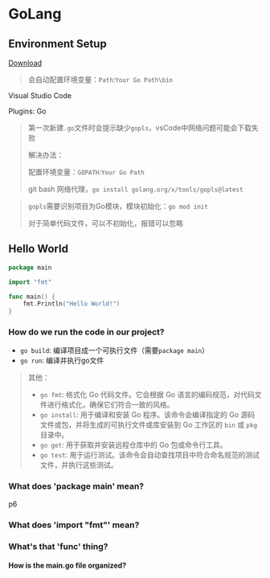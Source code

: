 # GoLang

## Environment Setup

[Download](https://go.dev/)

> 会自动配置环境变量：`Path`:`Your Go Path\bin`

Visual Studio Code

Plugins: Go

> 第一次新建`.go`文件时会提示缺少`gopls`，vsCode中网络问题可能会下载失败
>
> 解决办法：
>
> 配置环境变量：`GOPATH`:`Your Go Path`
>
> git bash 网络代理，`go install golang.org/x/tools/gopls@latest`

> `gopls`需要识别项目为Go模块，模块初始化：`go mod init`
>
> 对于简单代码文件，可以不初始化，报错可以忽略

## Hello World

```go
package main

import "fmt"

func main() {
	fmt.Println("Hello World!")
}
```

### How do we run the code in our project?

- `go build`: 编译项目成一个可执行文件（需要`package main`）
- `go run`: 编译并执行go文件

> 其他：
>
> -  `go fmt`: 格式化 Go 代码文件。它会根据 Go 语言的编码规范，对代码文件进行格式化，确保它们符合一致的风格。
> - `go install`: 用于编译和安装 Go 程序。该命令会编译指定的 Go 源码文件或包，并将生成的可执行文件或库安装到 Go 工作区的 `bin` 或 `pkg` 目录中。
> - `go get`: 用于获取并安装远程仓库中的 Go 包或命令行工具。
> - `go test`: 用于运行测试。该命令会自动查找项目中符合命名规范的测试文件，并执行这些测试。

### What does 'package main' mean?

p6

### What does 'import "fmt"' mean?

### What's that 'func' thing?

#### How is the main.go file organized?